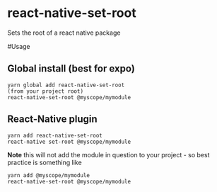 # react-native-set-root

Sets the root of a react native package

#Usage

## Global install (best for expo)

```
yarn global add react-native-set-root
(from your project root)
react-native-set-root @myscope/mymodule
```

## React-Native plugin

```
yarn add react-native-set-root
react-native set-root @myscope/mymodule
```

**Note** this will not add the module in question to your project - so best practice is something like

```
yarn add @myscope/mymodule
react-native-set-root @myscope/mymodule
```
